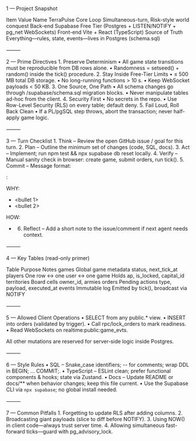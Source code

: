 1 — Project Snapshot

Item	Value
Name	TerraPulse
Core Loop	Simultaneous-turn, Risk-style world conquest
Back-end	Supabase Free Tier (Postgres + LISTEN/NOTIFY + pg_net WebSockets)
Front-end	Vite + React (TypeScript)
Source of Truth	Everything—rules, state, events—lives in Postgres (schema.sql)


⸻

2 — Prime Directives
	1.	Preserve Determinism
	•	All game state transitions must be reproducible from DB rows alone.
	•	Randomness = setseed() + random() inside the tick() procedure.
	2.	Stay Inside Free-Tier Limits
	•	≤ 500 MB total DB storage.
	•	No long-running functions > 10 s.
	•	Keep WebSocket payloads < 50 KB.
	3.	One Source, One Path
	•	All schema changes go through /supabase/schema.sql migration blocks.
	•	Never manipulate tables ad-hoc from the client.
	4.	Security First
	•	No secrets in the repo.
	•	Use Row-Level Security (RLS) on every table; default deny.
	5.	Fail Loud, Roll Back Clean
	•	If a PL/pgSQL step throws, abort the transaction; never half-apply game logic.

⸻

3 — Turn Checklist
	1.	Think – Review the open GitHub issue / goal for this turn.
	2.	Plan – Outline the minimum set of changes (code, SQL, docs).
	3.	Act – Implement; run npm test && npx supabase db reset locally.
	4.	Verify – Manual sanity check in browser: create game, submit orders, run tick().
	5.	Commit – Message format:

<scope>: <summary>

WHY:
- <bullet 1>
- <bullet 2>

HOW:
- <key technical detail>


	6.	Reflect – Add a short note to the issue/comment if next agent needs context.

⸻

4 — Key Tables (read-only primer)

Table	Purpose	Notes
games	Global game metadata	status, next_tick_at
players	One row ↔ one user ↔ one game	Holds ap, is_locked, capital_id
territories	Board cells	owner_id, armies
orders	Pending actions	type, payload, executed_at
events	Immutable log	Emitted by tick(), broadcast via NOTIFY


⸻

5 — Allowed Client Operations
	•	SELECT from any public.* view.
	•	INSERT into orders (validated by trigger).
	•	Call rpc/lock_orders to mark readiness.
	•	Read WebSockets on realtime:public:game_evts.

All other mutations are reserved for server-side logic inside Postgres.

⸻

6 — Style Rules
	•	SQL – Snake_case identifiers; -- for comments; wrap DDL in BEGIN; … COMMIT;.
	•	TypeScript – ESLint clean; prefer functional components & hooks; state via Zustand.
	•	Docs – Update README or docs/** when behavior changes; keep this file current.
	•	Use the Supabase CLI via `npx supabase`; no global install needed.

⸻

7 — Common Pitfalls
	1.	Forgetting to update RLS after adding columns.
	2.	Broadcasting giant payloads (slice to diff before NOTIFY).
	3.	Using NOW() in client code—always trust server time.
	4.	Allowing simultaneous fast-forward ticks—guard with pg_advisory_lock.